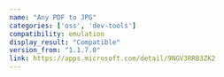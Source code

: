 ```yaml
---
name: "Any PDF to JPG"
categories: ['oss', 'dev-tools']
compatibility: emulation
display_result: "Compatible"
version_from: "1.1.7.0"
link: https://apps.microsoft.com/detail/9NGV3RRB3ZK2
---
```

